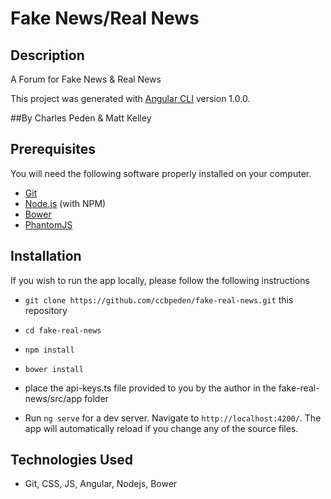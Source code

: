 # Fake News/Real News

## Description

A Forum for Fake News & Real News

This project was generated with [Angular CLI](https://github.com/angular/angular-cli) version 1.0.0.

##By Charles Peden & Matt Kelley

## Prerequisites

You will need the following software properly installed on your computer.

* [Git](https://git-scm.com/)
* [Node.js](https://nodejs.org/) (with NPM)
* [Bower](https://bower.io/)
* [PhantomJS](http://phantomjs.org/)

## Installation

If you wish to run the app locally, please follow the following instructions

* `git clone https://github.com/ccbpeden/fake-real-news.git` this repository
* `cd fake-real-news`
* `npm install`
* `bower install`
* place the api-keys.ts file provided to you by the author in the fake-real-news/src/app folder

* Run `ng serve` for a dev server. Navigate to `http://localhost:4200/`. The app will automatically reload if you change any of the source files.

## Technologies Used
* Git, CSS, JS, Angular, Nodejs, Bower
